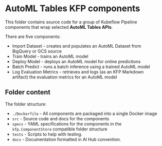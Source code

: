 # AutoML Tables KFP components

This folder contains source code for a group of Kubeflow Pipeline components that wrap selected **AutoML Tables APIs**.

There are five components:
- Import Dataset - creates and populates an AutoML Dataset from BigQuery or GCS source
- Train Model - trains an AutoML model
- Deploy Model - deploys an AutoML model for online predictions
- Batch Predict - runs a batch inference using a trained AutoML model
- Log Evaluation Metrics - retrieves and logs (as an KFP Markdown artifact) the  evaluation metrics for an AutoML model



## Folder content

The folder structure:
- `./Dockerfile` - All components are packaged into a single Docker image
- `src` - Source code and docs for the components
- `specs` - YAML specifications for the components in the `kfp.ComponentStore` compatible folder structure
- `tests` - Scripts to help with testing.
- `docs` - Documentation formatted in AI Hub convention.
